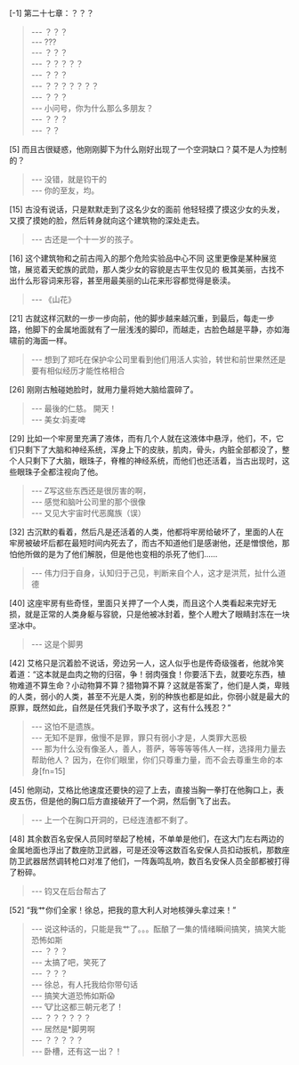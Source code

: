 
[-1] 第二十七章：？？？
>--- ？？？<br>
>--- ???<br>
>--- ？？？<br>
>--- ？？？？？<br>
>--- ？？？<br>
>--- ？？？？？？？<br>
>--- ？？？<br>
>--- 小问号，你为什么那么多朋友？<br>
>--- ？？？<br>
>--- ？？<br>

[5] 而且古很疑惑，他刚刚脚下为什么刚好出现了一个空洞缺口？莫不是人为控制的？
>--- 没错，就是钧干的<br>
>--- 你的至友，均。<br>

[15] 古没有说话，只是默默走到了这名少女的面前 他轻轻摸了摸这少女的头发，又摸了摸她的脸，然后转身就向这个建筑物的深处走去。
>--- 古还是一个十一岁的孩子。<br>

[16] 这个建筑物和之前古闯入的那个危险实验品中心不同 这里更像是某种展览馆，展览着天蛇族的武勋，那人类少女的容貌是古平生仅见的 极其美丽，古找不出什么形容词来形容，甚至用最美丽的山花来形容都觉得是亵渎。
>--- 《山花》<br>

[21] 古就这样沉默的一步一步向前，他的脚步越来越沉重，到最后，每走一步路，他脚下的金属地面就有了一层浅浅的脚印，而越走，古脸色越是平静，亦如海啸前的海面一样。
>--- 想到了郑吒在保护伞公司里看到他们用活人实验，转世和前世果然还是要有相似经历才能性格相合<br>

[26] 刚刚古触碰她脸时，就用力量将她大脑给震碎了。
>--- 最後的仁慈。
開天！<br>
>--- 美女:妈麦啤<br>

[29] 比如一个牢房里充满了液体，而有几个人就在这液体中悬浮，他们，不，它们只剩下了大脑和神经系统，浑身上下的皮肤，肌肉，骨头，内脏全部都没了，整个人只剩下了大脑，眼珠子，脊椎的神经系统，而他们也还活着，当古出现时，这些眼珠子全都注视向了他。
>--- Z写这些东西还是很厉害的啊，<br>
>--- 感觉和脑叶公司里的那个很像<br>
>--- 又见大宇宙时代恶魔族（误）<br>

[32] 古沉默的看着，然后凡是还活着的人类，他都将牢房给破坏了，里面的人在牢房被破坏后都在最短时间内死去了，而古不知道他们是感谢他，还是憎恨他，那怕他所做的是为了他们解脱，但是他也变相的杀死了他们……
>--- 伟力归于自身，认知归于己见，判断来自个人，这才是洪荒，扯什么道德<br>

[40] 这座牢房有些奇怪，里面只关押了一个人类，而且这个人类看起来完好无损，就是正常的人类身躯与容貌，只是他被冰封着，整个人瞪大了眼睛封冻在一块坚冰中。
>--- 这是个脚男<br>

[42] 艾格只是沉着脸不说话，旁边另一人，这人似乎也是传奇级强者，他就冷笑着道：“这本就是血肉之物的归宿，争！弱肉强食！你要活下去，就要吃东西，植物难道不算生命？小动物算不算？猎物算不算？这就是答案了，他们是人类，卑贱的人类，弱小的人类，甚至不光是人类，别的种族也都是如此，你弱小就是最大的原罪，既然如此，自然是任凭我们予取予求了，这有什么残忍？”
>--- 这怕不是遗族。<br>
>--- 无知不是罪，傲慢不是罪，罪只有弱小才是，人类罪大恶极<br>
>--- 那为什么没有像圣人，善人，菩萨，等等等等伟人一样，选择用力量去帮助他人？           因为，在你们眼里，你们只尊重力量，而不会去尊重生命的本身[fn=15]<br>

[45] 他刚动，艾格比他速度还要快的迎了上去，直接当胸一拳打在他胸口上，表皮五伤，但是他的胸口后方直接破开了一个洞，然后倒飞了出去。
>--- 上一个在胸口开洞的，已经连渣都不剩了。<br>

[48] 其余数百名安保人员同时举起了枪械，不单单是他们，在这大门左右两边的金属地面也浮出了数座防卫武器，可是还没等这数百名安保人员扣动扳机，那数座防卫武器居然调转枪口对准了他们，一阵轰鸣乱响，数百名安保人员全部都被打得了粉碎。
>--- 钧又在后台帮古了<br>

[52] “我艹你们全家！徐总，把我的意大利人对地核弹头拿过来！”
>--- 说这种话的，只能是我艹了。。。酝酿了一集的情绪瞬间搞笑，搞笑大能恐怖如斯<br>
>--- ？？？<br>
>--- 太搞了吧，笑死了<br>
>--- ？？？<br>
>--- 徐总，有人托我给你带句话<br>
>--- 搞笑大道恐怖如斯😱<br>
>--- 🐮比这都三朝元老了！<br>
>--- ？？？？？？<br>
>--- 居然是*脚男啊<br>
>--- ？？？？？<br>
>--- 卧槽，还有这一出？！<br>
